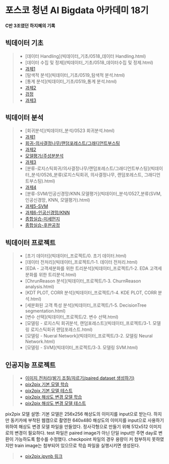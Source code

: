# 포스코 청년 AI Bigdata 아카데미 18기

#### C반 3조였던 하지혜의 기록


## 빅데이터 기초

>  - [데이터 Handling](빅데이터_기초/0518_데이터 Handling.html)
>  - [데이터 수집 및 정제](빅데이터_기초/0518_데이터수집 및 정제.html)
>  - [과제1](빅데이터_기초/C3하지혜_빅데이터분석기초1일차.html)
>  - [탐색적 분석](빅데이터_기초/0519_탐색적 분석.html)
>  - [통계 분석](빅데이터_기초/0519_통계 분석.html)
>  - [과제2](빅데이터_기초/C3하지혜_빅데이터분석기초2일차.html)
>  - [검정](빅데이터_기초/0520_검정.html)
>  - [과제3](빅데이터_기초/C3하지혜_빅데이터분석기초3일차.html) <br/>
 
## 빅데이터 분석

>  - [회귀분석](빅데이터_분석/0523 회귀분석.html)
>  - [과제1](빅데이터_분석/C3하지혜_0523과제.html)
>  - [회귀-의사결정나무/랜덤포레스트/그래디언트부스팅](빅데이터_분석/0524_의사결정나무_랜덤포레스트_그래디언트부스팅.html)
>  - [과제2](빅데이터_분석/C3하지혜_0524과제.html)
>  - [모델평가/주성분분석](빅데이터_분석/0525_모델평가_주성분분석.html)
>  - [과제3](빅데이터_분석/C3하지혜_0525과제.html)
>  - [분류-로지스틱회귀/의사결정나무/랜덤포레스트/그래디언트부스팅](빅데이터_분석/0526_분류(로지스틱회귀, 의사결정나무, 랜덤포레스트, 그래디언트부스팅).html)
>  - [과제4](빅데이터_분석/C3하지혜_0526과제.html)
>  - [분류-SVM/인공신경망/KNN.모델평가](빅데이터_분석/0527_분류(SVM, 인공신경망, KNN, 모델평가).html) <br/>
>  - [과제5-SVM](빅데이터_분석/C3하지혜_0527과제.html)
>  - [과제6-인공신경망/KNN](빅데이터_분석/C3하지혜_0528과제.html)
>  - [종합실습-미세먼지](빅데이터_분석/C3하지혜_종합실습1.html)
>  - [종합실습-후판공정](빅데이터_분석/C3하지혜_종합실습2.html)

## 빅데이터 프로젝트
>  - [초기 데이터](빅데이터_프로젝트/0. 초기 데이터.html)
>  - [데이터 전처리](빅데이터_프로젝트/1-1. 데이터 전처리.html)
>  - [EDA - 고객세분화를 위한 트리분석](빅데이터_프로젝트/1-2. EDA 고객세분화를 위한 트리분석.html)
>  - [ChrunReason 분석](빅데이터_프로젝트/1-3. ChurnReason analysis.html)
>  - [KDT PLOT, CORR 분석](빅데이터_프로젝트/1-4. KDE PLOT, CORR 분석.html)
>  - [세분화된 고객 특성 분석](빅데이터_프로젝트/1-5. DecisionTree segmentation.html)
>  - [변수 선택](빅데이터_프로젝트/2. 변수 선택.html)
>  - [모델링 - 로지스틱 회귀분석, 랜덤포레스트](빅데이터_프로젝트/3-1. 모델링 로지스틱회귀 랜덤포레스트.html)
>  - [모델링 - Nueral Network](빅데이터_프로젝트/3-2. 모델링 Neural Network.html)
>  - [모델링 - SVM](빅데이터_프로젝트/3-3. 모델링 SVM.html)

## 인공지능 프로젝트
>  - [이미지 전처리(밝기 조절/자르기/paired dataset 생성하기)](인공지능_프로젝트/pix2pix/ev.html)
>  - [pix2pix 기본 모델 학습](인공지능_프로젝트/pix2pix/pix2pix.html)
>  - [pix2pix 기본 모델 테스트](인공지능_프로젝트/pix2pix/pix2pix_test.html)
>  - [pix2pix 해상도 변경 모델 학습](인공지능_프로젝트/pix2pix/pix2pix_640_480.html)
>  - [pix2pix 해상도 변경 모델 테스트](인공지능_프로젝트/pix2pix_640_480_test.html)
>  
pix2pix 모델 설명: 기본 모델은 256x256 해상도의 이미지를 input으로 받는다. 하지만 동키카에 부착된 웹캠으로 촬영한 640x480 해상도의 이미지를 input으로 사용하기 위하여 해상도 변경 모델 파일을 만들었다. 정사각형으로 만들기 위해 512x512 이미지로의 변경이 필요하다. test 파일은 paired image가 아닌 단일 input만 주면 day로 변환이 가능하도록 함수를 수정했다. checkpoint 파일의 경우 용량이 커 첨부하지 못하였지만 train image는 첨부되어 있으므로 학습 파일을 실행시키면 생성된다.
>  - [pix2pix.ipynb 링크](인공지능_프로젝트/pix2pix)


